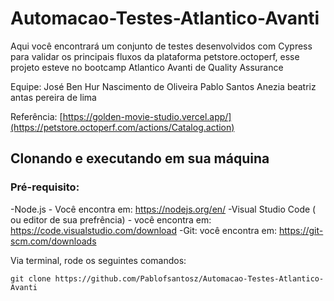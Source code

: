 # Automacao-Testes-Atlantico-Avanti

Aqui você encontrará um conjunto de testes desenvolvidos com Cypress para validar os principais fluxos da plataforma petstore.octoperf, esse projeto esteve no bootcamp Atlantico Avanti de Quality Assurance

Equipe:
José Ben Hur Nascimento de Oliveira
Pablo Santos
Anezia beatriz antas pereira de lima

Referência: [https://golden-movie-studio.vercel.app/](https://petstore.octoperf.com/actions/Catalog.action)

## Clonando e executando em sua máquina

### Pré-requisito:

-Node.js - Você encontra em: https://nodejs.org/en/
-Visual Studio Code ( ou editor de sua prefrência) - você encontra em: https://code.visualstudio.com/download
-Git: você encontra em: https://git-scm.com/downloads

Via terminal, rode os seguintes comandos:
```  
git clone https://github.com/Pablofsantosz/Automacao-Testes-Atlantico-Avanti
